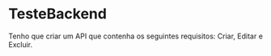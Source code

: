 # TesteBackend
Tenho que criar um API que contenha os seguintes requisitos: Criar, Editar e Excluir.
